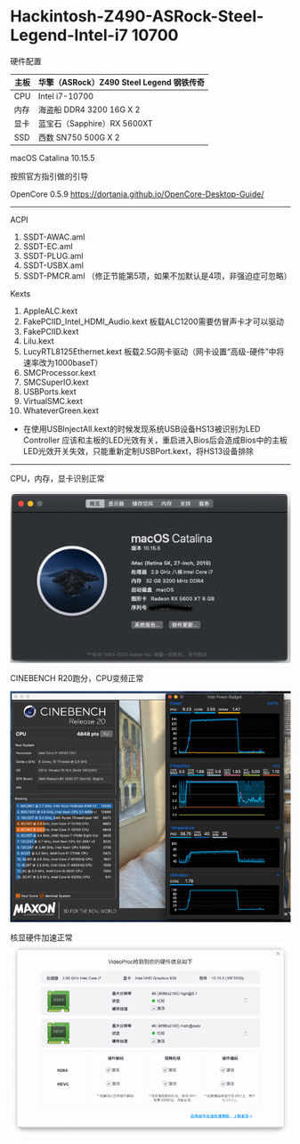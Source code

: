 # Hackintosh-Z490-ASRock-Steel-Legend-Intel-i7 10700
硬件配置

| 主板  | 华擎（ASRock）Z490 Steel Legend 钢铁传奇 |
|---|----------------------------------|
|CPU|Intel i7-10700                      |
|内存|海盗船 DDR4 3200 16G X 2|
|显卡|蓝宝石（Sapphire）RX 5600XT|
|SSD|西数 SN750 500G X 2|


macOS Catalina 10.15.5

按照官方指引做的引导

OpenCore 0.5.9 
https://dortania.github.io/OpenCore-Desktop-Guide/

-------
ACPI
1. SSDT-AWAC.aml
2. SSDT-EC.aml
3. SSDT-PLUG.aml
4. SSDT-USBX.aml 
5. SSDT-PMCR.aml （修正节能第5项，如果不加默认是4项，非强迫症可忽略）

Kexts
1. AppleALC.kext
2. FakePCIID_Intel_HDMI_Audio.kext 板载ALC1200需要仿冒声卡才可以驱动
3. FakePCIID.kext
4. Lilu.kext
5. LucyRTL8125Ethernet.kext 板载2.5G网卡驱动（网卡设置“高级-硬件”中将速率改为1000baseT）
6. SMCProcessor.kext
7. SMCSuperIO.kext
8. USBPorts.kext
9. VirtualSMC.kext
10. WhateverGreen.kext

* 在使用USBInjectAll.kext的时候发现系统USB设备HS13被识别为LED Controller 应该和主板的LED光效有关，重启进入Bios后会造成Bios中的主板LED光效开关失效，只能重新定制USBPort.kext，将HS13设备排除

-------
CPU，内存，显卡识别正常

![](ScreenShot/1.png)

CINEBENCH R20跑分，CPU变频正常

![](ScreenShot/2.png)

核显硬件加速正常
![](ScreenShot/3.png)